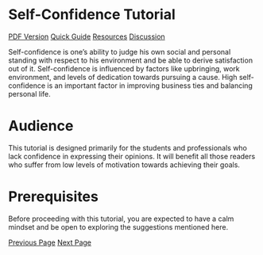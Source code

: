 # Self-Confidence Tutorial
[PDF Version](../self_confidence/self_confidence_pdf_version.md)
[Quick Guide](../self_confidence/self_confidence_quick_guide.md)
[Resources](../self_confidence/self_confidence_useful_resources.md)
[Discussion](../self_confidence/self_confidence_discussion.md)

Self-confidence is one’s ability to judge his own social and personal standing with respect to his environment and be able to derive satisfaction out of it. Self-confidence is influenced by factors like upbringing, work environment, and levels of dedication towards pursuing a cause. High self-confidence is an important factor in improving business ties and balancing personal life.

# Audience
This tutorial is designed primarily for the students and professionals who lack confidence in expressing their opinions. It will benefit all those readers who suffer from low levels of motivation towards achieving their goals.

# Prerequisites
Before proceeding with this tutorial, you are expected to have a calm mindset and be open to exploring the suggestions mentioned here.


[Previous Page](../self_confidence/index.md) [Next Page](../self_confidence/defining_self_confidence.md) 
